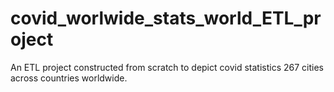# covid_worlwide_stats_world_ETL_project
An ETL project constructed from scratch to depict covid statistics 267 cities across countries worldwide.
